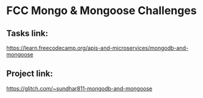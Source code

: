 FCC Mongo & Mongoose Challenges
===============================
## Tasks link:

https://learn.freecodecamp.org/apis-and-microservices/mongodb-and-mongoose
## Project link:

https://glitch.com/~sundhar811-mongodb-and-mongoose